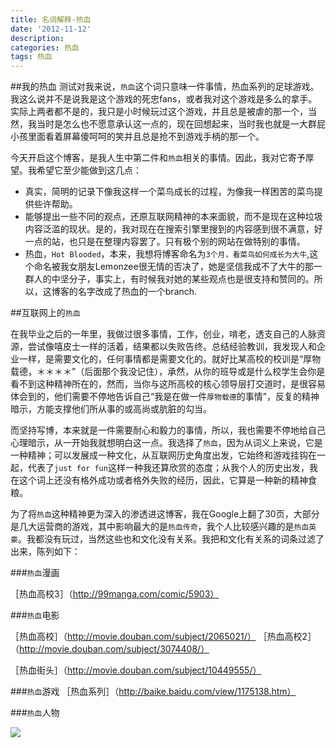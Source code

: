 ```yaml
---
title: 名词解释-热血
date: '2012-11-12'
description:
categories: 热血
tags: 热血
---
```


##我的热血
测试对我来说，`热血`这个词只意味一件事情，热血系列的足球游戏。我这么说并不是说我是这个游戏的死忠fans，或者我对这个游戏是多么的拿手。实际上两者都不是的，我只是小时候玩过这个游戏，并且总是被虐的那一个，当然，我当时是怎么也不愿意承认这一点的，现在回想起来，当时我也就是一大群屁小孩里面看着屏幕傻呵呵的笑并且总是抢不到游戏手柄的那一个。

今天开启这个博客，是我人生中第二件和`热血`相关的事情。因此，我对它寄予厚望。我希望它至少能做到这几点：
+ 真实，简明的记录下像我这样一个菜鸟成长的过程，为像我一样困苦的菜鸟提供些许帮助。
+ 能够提出一些不同的观点，还原互联网精神的本来面貌，而不是现在这种垃圾内容泛滥的现状。是的，我对现在在搜索引擎里搜到的内容感到很不满意，好一点的站，也只是在整理内容罢了。只有极个别的网站在做特别的事情。
+ 热血，`Hot Blooded`，本来，我想将博客命名为`3个月，看菜鸟如何成长为大牛`,这个命名被我女朋友Lemonzee很无情的否决了，她是坚信我成不了大牛的那一群人的中坚分子，事实上，有时候我对她的某些观点也是很支持和赞同的。所以，这博客的名字改成了热血的一个branch.

##互联网上的`热血`

在我毕业之后的一年里，我做过很多事情，工作，创业，啃老，透支自己的人脉资源，尝试像嘻皮士一样的活着，结果都以失败告终。总结经验教训，我发现人和企业一样，是需要文化的，任何事情都是需要文化的。就好比某高校的校训是“厚物载德，＊＊＊＊”（后面那个我没记住），承然，从你的班导或是什么校学生会你是看不到这种精神所在的，然而，当你与这所高校的核心领导层打交道时，是很容易体会到的，他们需要不停地告诉自己“我是在做一件`厚物载德`的事情”，反复的精神暗示，方能支撑他们所从事的或高尚或肮脏的勾当。

而坚持写博，本来就是一件需要耐心和毅力的事情，所以，我也需要不停地给自己心理暗示，从一开始我就想明白这一点。我选择了`热血`，因为从词义上来说，它是一种精神；可以发展成一种文化，从互联网历史角度出发，它始终和游戏挂钩在一起，代表了`just for fun`这样一种我还算欣赏的态度；从我个人的历史出发，我在这个词上还没有格外成功或者格外失败的经历，因此，它算是一种新的精神食粮。

为了将`热血`这种精神更为深入的渗透进这博客，我在Google上翻了30页，大部分是几大运营商的游戏，其中影响最大的是`热血传奇`，我个人比较感兴趣的是`热血英豪`。我都没有玩过，当然这些也和文化没有关系。我把和文化有关系的词条过滤了出来，陈列如下：

###`热血`漫画

［热血高校3］（http://99manga.com/comic/5903）

###`热血`电影

［热血高校］（http://movie.douban.com/subject/2065021/）
［热血高校2］（http://movie.douban.com/subject/3074408/）

［热血街头］（http://movie.douban.com/subject/10449555/）

###`热血`游戏
［热血系列］（http://baike.baidu.com/view/1175138.htm）

###`热血`人物

<img src="{{urls.media}}/hot-blooded-role.jpg">
